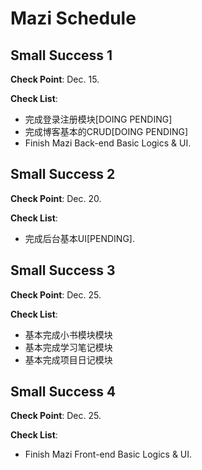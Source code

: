 # Mazi Schedule #
	
Small Success 1
---------------
__Check Point__: 
Dec. 15.   

__Check List__:

* 完成登录注册模块[DOING PENDING]
* 完成博客基本的CRUD[DOING PENDING]
* Finish Mazi Back-end Basic Logics & UI.

Small Success 2
---------------
__Check Point__: 
Dec. 20.   

__Check List__:

* 完成后台基本UI[PENDING]. 

Small Success 3
---------------
__Check Point__: 
Dec. 25.   

__Check List__:

* 基本完成小书模块模块
* 基本完成学习笔记模块
* 基本完成项目日记模块


Small Success 4
---------------
__Check Point__: 
Dec. 25.   

__Check List__:

* Finish Mazi Front-end Basic Logics & UI.

	